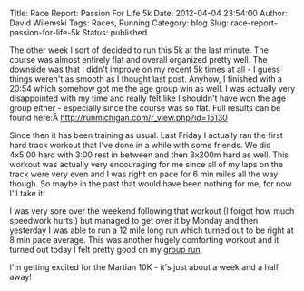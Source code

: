 Title: Race Report: Passion For Life 5k
Date: 2012-04-04 23:54:00
Author: David Wilemski
Tags: Races, Running
Category: blog
Slug: race-report-passion-for-life-5k
Status: published

The other week I sort of decided to run this 5k at the last minute. The
course was almost entirely flat and overall organized pretty well. The
downside was that I didn't improve on my recent 5k times at all - I
guess things weren't as smooth as I thought last post. Anyhow, I
finished with a 20:54 which somehow got me the age group win as well. I
was actually very disappointed with my time and really felt like I
shouldn't have won the age group either - especially since the course
was so flat. Full results can be found
here:Â <http://runmichigan.com/r_view.php?id=15130>

Since then it has been training as usual. Last Friday I actually ran the
first hard track workout that I've done in a while with some friends. We
did 4x5:00 hard with 3:00 rest in between and then 3x200m hard as well.
This workout was actually very encouraging for me since all of my laps
on the track were very even and I was right on pace for 6 min miles all
the way though. So maybe in the past that would have been nothing for
me, for now I'll take it\!

I was very sore over the weekend following that workout (I forgot how
much speedwork hurts\!) but managed to get over it by Monday and then
yesterday I was able to run a 12 mile long run which turned out to be
right at 8 min pace average. This was another hugely comforting workout
and it turned out today I felt pretty good on my [group
run](http://www.meetup.com/A2Runners/events/58450522/).

I'm getting excited for the Martian 10K - it's just about a week and a
half away\!
